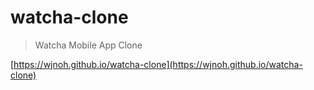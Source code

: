 # watcha-clone

> Watcha Mobile App Clone

[https://wjnoh.github.io/watcha-clone](https://wjnoh.github.io/watcha-clone)
